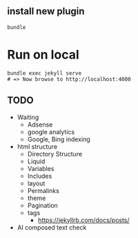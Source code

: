 



## install new plugin
```
bundle
```

# Run on local
```
bundle exec jekyll serve
# => Now browse to http://localhost:4000
```




## TODO

- Waiting
    - Adsense
    - google analytics
    - Google, Bing indexing
- html structure
    - Directory Structure
    - Liquid
    - Variables
    - Includes
    - layout
    - Permalinks
    - theme
    - Pagination
    - tags
        - https://jekyllrb.com/docs/posts/
- AI composed text check

